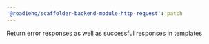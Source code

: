 ```yaml
---
'@roadiehq/scaffolder-backend-module-http-request': patch
---
```


Return error responses as well as successful responses in templates
